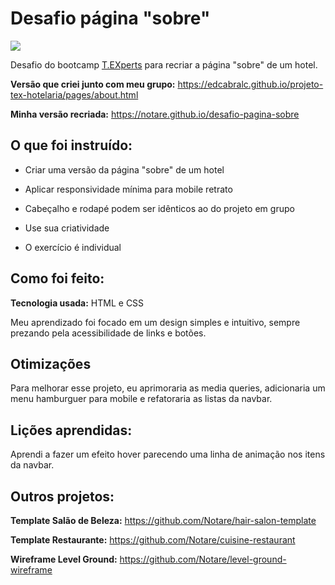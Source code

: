 # Desafio página "sobre"

<a href="https://notare.github.io/desafio-pagina-sobre" target="_blank"><img src="./images/1.gif" /></a>

Desafio do bootcamp [T.EXperts](https://texperts.com.br) para recriar a página "sobre" de um hotel.

**Versão que criei junto com meu grupo:** https://edcabralc.github.io/projeto-tex-hotelaria/pages/about.html

**Minha versão recriada:** https://notare.github.io/desafio-pagina-sobre

## O que foi instruído:

- Criar uma versão da página "sobre" de um hotel

- Aplicar responsividade mínima para mobile retrato

- Cabeçalho e rodapé podem ser idênticos ao do projeto em grupo

- Use sua criatividade

- O exercício é individual

## Como foi feito:

**Tecnologia usada:** HTML e CSS

Meu aprendizado foi focado em um design simples e intuitivo, sempre prezando pela acessibilidade de links e botões.

## Otimizações

Para melhorar esse projeto, eu aprimoraria as media queries, adicionaria um menu hamburguer para mobile e refatoraria as listas da navbar.

## Lições aprendidas:

Aprendi a fazer um efeito hover parecendo uma linha de animação nos itens da navbar.

## Outros projetos:

**Template Salão de Beleza:** https://github.com/Notare/hair-salon-template

**Template Restaurante:** https://github.com/Notare/cuisine-restaurant

**Wireframe Level Ground:** https://github.com/Notare/level-ground-wireframe
